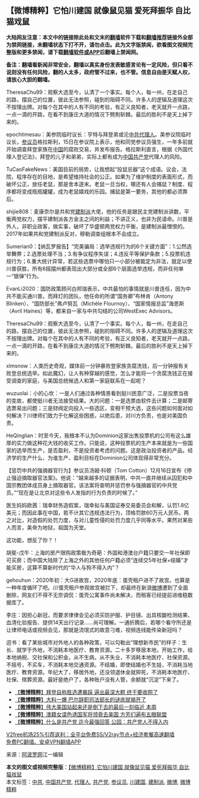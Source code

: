  <h2>【微博精粹】它怕川建国 就像鼠见猫 爱死拜振华 自比猫戏鼠</h2> <p class="notice"><b>大陆网友注意：本文中的链接除此处和文末的<a href="https://github.com/bannedbook/fanqiang" >翻墙</a>软件下载和<a href="https://github.com/killgcd/justmysocks/blob/master/README.md">翻墙推荐</a>链接外全部为禁网链接，未翻墙状态下打不开，请勿点击。此为文字版禁闻，欲看图文视频完整版和更多禁闻，请下载<a href="https://github.com/bannedbook/fanqiang">翻墙软件或APP</a>后翻墙上禁闻网。</p><p>备注：翻墙看新闻非常安全，翻墙以真实身份发表敏感言论有一定风险，但只看不说则没有任何风险，翻的人太多，政府管不过来，也不管。信息自由是天赋人权，请放心大胆的翻墙。</b></p>  <div class="entry"> <p id="summary">TheresaChu99：观察大选至今，认清了一个事实。每个人，每一州，在走自己的路，摆自己的位置，彼此无法参照，碰到的阻碍不同。许多人的逻辑及道理这次不按理出牌。对每个在其中的人有不同的考验，有正义良知者，老天就开一点路，一点一滴的开路，在看不到康庄大道的情况下劈荆斩棘。最后的胜利不是天上掉下来的。</p> <p id="conimg">epochtimesau：美参院临时议长：亨特与拜登弟或沦<a href="https://www.bannedbook.org/bnews/tag/%e4%b8%ad%e5%85%b1/" class="st_tag internal_tag" rel="tag" title="标签 中共 下的日志">中共</a><a href="https://www.bannedbook.org/bnews/tag/%E4%BB%A3%E7%90%86%E4%BA%BA/" class="st_tag internal_tag" rel="tag" title="标签 代理人 下的日志">代理人</a>。美参议院临时议长，<a href="https://www.bannedbook.org/bnews/tag/%e5%8f%82%e8%ae%ae%e5%91%98/" class="st_tag internal_tag" rel="tag" title="标签 参议员 下的日志">参议员</a>格拉斯利，15日在参议院上表示，他和同党参议员强生，一年多前就开始调查拜登家族在<span class='wp_keywordlink_affiliate'><a href="https://www.bannedbook.org/" title="中国" target="_blank">中国</a></span>的腐败交易，并发布报告。格拉斯利直言，根据《外国代理人登记法》，拜登的儿子和弟弟，实际上都有成为<a href="https://www.bannedbook.org/bnews/tag/%e4%b8%ad%e5%9b%bd%e5%85%b1%e4%ba%a7%e5%85%9a/" class="st_tag internal_tag" rel="tag" title="标签 中国共产党 下的日志">中国共产党</a>代理人的风险。</p> <p>TuCaoFakeNews：美国目前的局势，让我想起“投鼠忌器”这个成语。议会，法院，程序存在的目地，是希望维持社会的公正。如果为了维护制度的表面形式，而破坏公正，放任老鼠，那是舍本逐末。老鼠一旦当权，哪还有人会捕鼠？制度、程序都将变成瓶瓶罐罐，成为老鼠嬉戏的乐园。捕鼠是第一要务，其他的都必须靠后。</p> <p>shijie808：麦康奈尔是共和党<a href="https://www.bannedbook.org/bnews/tag/%e5%bb%ba%e5%88%b6%e6%b4%be/" class="st_tag internal_tag" rel="tag" title="标签 建制派 下的日志">建制派</a>大佬，他的任务是跟民主党建制派讲数，平衡两党权力，摆平建制派各方金主之间的利益；不讲正义，也非为民请命。川普是外人，非职业政客，做实事，破坏了华盛顿两党权力平衡，是建制派最憎恨的。2017年如果共和党建制派反对，穆勒调查组根本不会成立。</p>  <p>Sumerian0：【纳瓦罗报告】“完美骗局：选举违规行为的6个关键方面”：1.公然选举舞弊；2.选票处理不当；3.有争议程序失误；4.违反平等保护条款；5.投票机违规行为；6.重大统计异常，若这些选票中哪怕只一小部分被裁定为非法，就足以使川普获胜，所有6摇摆州都表现出大部分或全部6个层面选举违规，而非任何单一“银弹”行为。</p> <p>EvanLi2020：国防政策顾问白邦瑞表示，中共最怕的事情就是川普连任，因为中共不能买通川普。而拜灯的团队，他任命的所谓“国务卿”布林肯（Antony Blinken）、“国防部长”弗卢努瓦（Michèle Flournoy）、“国家情报总监”海恩斯（Avril Haines）等，都来自一家与中共勾结的公司WestExec Advisors。</p> <p>TheresaChu99：观察大选至今，认清了一个事实。每个人，每一州，在走自己的路，摆自己的位置，彼此无法参照，碰到的阻碍不同。许多人的逻辑及道理这次不按理出牌。对每个在其中的人有不同的考验，有正义良知者，老天就开一点路，一点一滴的开路，在看不到康庄大道的情况下劈荆斩棘。最后的胜利不是天上掉下来的。</p> <p>xlmsnow：人类历史奇观，媒体前一分钟暴败登家族贪腐洗钱，后一分钟报有关败登总统选举。如此魔幻，让人有种穿越的感觉，怎么才能将一个贪腐洗钱正在接受调查的家庭，与美国总统候选人和第一家庭联系在一起呢？</p>  <p>wuzuolai：小的心坎：一是人们通过各种情景看到挺川民意广泛，二是投票当夜的变故，都使挺川者无法接受结果。大的问题：一是选票由软件去计算；二是邮寄选票易出问题；三是财阀定向投入一些选区，变相干预大选，这些问题如何面对如何解决？川律师们致力于化解这些困惑，以绝后患，对川方负责，也是对美国负责。</p> <p>HeQinglian：时至今天，我根本不认为Dominion这家出售投票机的公司有这么雄厚的实力做这种花大钱的收买工作。只能说，这种投票机的生产本来就是为一些国家的选举而生产，是否盈利，不是投资者考虑的问题。这是政治投资者的产品。经济学的生产什么、为谁生产、盈利目标在Dominion公司体现得非常充分。</p> <p>【惩罚中共的强摘器官行为】参议员汤姆·科顿（Tom Cotton）12月16日宣布《停止强迫摘取器官法案》。他说：“越来越多的证据表明，中共一直并继续从囚犯和中国宗教团体成员身上摘取器官。该法案将查明并惩罚参与强摘器官的中共党员。”“现在是让北京对这些令人发指的行为负责的时候了。”</p> <p>医生妈妈欧茜：瑞幸财务造假案，瑞幸拟与美国证券交易委员会和解，认罚1.8亿美元；而因此事在中国，若不计其它违规违法行为，顶格罚款60万元人民币。两之对比，对造假的处罚力度，与对儿童性侵的处罚力度几乎同等水平。果然对某些人而言，美帝为地狱，祖国为天堂。</p>  <p>这功能，想反了你？！</p> <p>胡斐-戊午：上海的房产限购政策极为奇葩：外国和港澳台户籍只要交一年社保即可买房；而中国大陆除了上海之外的其他任何户籍必须“连续交5年社保+结婚”才能买房，这算不算新时代的“华人与狗不得入内”？</p> <p>gehouhun：2020年初：大G进故宫，2020年底：蛋壳租户进不了故宫。也算是一种年度循环了吧。///蛋壳租户参观故宫被拦下，却最终在新浪<a href="https://www.bannedbook.org/bnews/tag/%e5%be%ae%e5%8d%9a/" class="st_tag internal_tag" rel="tag" title="标签 微博 下的日志">微博</a>遭到了全面删除，网友们不得不无奈调侃：蛋壳公寓事件尚未解决，而租客已经提前进维稳数据库了。</p> <p>李庄：因担心新冠，而要求律律会见必须买防护服、护目镜、出具核酸检测结果、血清化验报告、提供14天出行记录……尚可理解。一通折腾后，若哪个看守所还是让律师电话或视频会见，那就是流氓式的故意刁难，视频连线能传染新冠吗？</p>  <p>迢书：看了某些城市对外地人的各种政策，可以勾勒出“理想新市民”的样子：生长、就学于外地，不消耗本地医疗、教育资源。二十多岁移居本地，开始工作，给本地纳税、交社保和公积金。从不生病，从不失业，不消耗本地医疗、社保资源。不摇号，不买车，不消耗本地交通资源。不结婚，即使结婚也不生娃，不消耗当地医疗、教育资源。年纪大了，移居外地，还没领退休金就猝死，不消耗本地医疗、社保、殡葬资源。最好是绝户了，各种账户没有人管，余额就“沉淀”下来了。</p> <ul class='op-related-articles' title='相关阅读'> <li><a href='https://www.bannedbook.org/bnews/comments/20201216/1448809.html' target='_blank'>【<b>微博精粹</b>】拜登自称胜选遭暴踩 逼出最深大鳄 终于要收网了</a></li> <li><a href='https://www.bannedbook.org/bnews/comments/20201215/1448058.html' target='_blank'>【<b>微博精粹</b>】大料一爆 巴尔辞职司法部长的谜底就揭开了</a></li> <li><a href='https://www.bannedbook.org/bnews/comments/20201214/1447443.html' target='_blank'>【<b>微博精粹</b>】伟大美国站起来还是倒下去的最后一刻临近 本周</a></li> <li><a href='https://www.bannedbook.org/bnews/comments/20201213/1446964.html' target='_blank'>【<b>微博精粹</b>】澳籍女谍色诱国军将领竟去美国 方芳们遍布五眼联盟</a></li> <li><a href='https://www.bannedbook.org/bnews/comments/20201211/1445736.html' target='_blank'>【<b>微博精粹</b>】什么是共产党 迄今最强回答 公园：共产党人不得入内</a></li> </ul> <p class="texttj"> <a href="https://www.bannedbook.org/forum23/topic22702.html" target="_blank">V2free机场25%引荐返利：全平台免费SS/V2ray节点+经济套餐高速翻墙</a><br/> <a href="https://github.com/bannedbook/fanqiang/wiki/%E7%A6%81%E9%97%BB%E7%BD%91%E5%AE%89%E5%8D%93%E7%BF%BB%E5%A2%99%E6%96%B0%E9%97%BBAPP" target="_blank">免费PC翻墙、安卓VPN翻墙APP</a></p><p> 来源：<a href="https://www.aboluowang.com/2020/1218/1535434.html" target="_blank">阿波罗网</a>江一编辑 </p><a name='sharetosocial'></a>       <div><b>本文的图文或视频完整版</b>：<a href='https://www.bannedbook.org/bnews/comments/20201218/1450223.html'>【微博精粹】它怕川建国 就像鼠见猫 爱死拜振华 自比猫戏鼠</a></div>  </div><!--END ENTRY--> <div class="postfooter"> <div>本文标签：<a href="https://www.bannedbook.org/bnews/tag/%e4%b8%ad%e5%85%b1/" rel="tag">中共</a>, <a href="https://www.bannedbook.org/bnews/tag/%e4%b8%ad%e5%9b%bd%e5%85%b1%e4%ba%a7%e5%85%9a/" rel="tag">中国共产党</a>, <a href="https://www.bannedbook.org/bnews/tag/%E4%BB%A3%E7%90%86%E4%BA%BA/" rel="tag">代理人</a>, <a href="https://www.bannedbook.org/bnews/tag/%e5%85%b1%e4%ba%a7%e5%85%9a/" rel="tag">共产党</a>, <a href="https://www.bannedbook.org/bnews/tag/%e5%8f%82%e8%ae%ae%e5%91%98/" rel="tag">参议员</a>, <a href="https://www.bannedbook.org/bnews/tag/%e5%b7%9d%e5%bb%ba%e5%9b%bd/" rel="tag">川建国</a>, <a href="https://www.bannedbook.org/bnews/tag/%e5%bb%ba%e5%88%b6%e6%b4%be/" rel="tag">建制派</a>, <a href="https://www.bannedbook.org/bnews/tag/%e5%be%ae%e5%8d%9a/" rel="tag">微博</a>, <a href="https://www.bannedbook.org/bnews/tag/%e5%be%ae%e5%8d%9a%e7%b2%be%e7%b2%b9/" rel="tag">微博精粹</a></div>  </div><!--END POSTFOOTER--> 